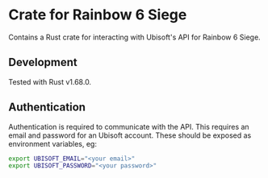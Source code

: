 # Crate for Rainbow 6 Siege

Contains a Rust crate for interacting with Ubisoft's API for Rainbow 6 Siege.

## Development

Tested with Rust v1.68.0.

## Authentication 

Authentication is required to communicate with the API. This requires an email and password for an Ubisoft account. These should be exposed as environment variables, eg:

```sh
export UBISOFT_EMAIL="<your email>"
export UBISOFT_PASSWORD="<your password>"
```
